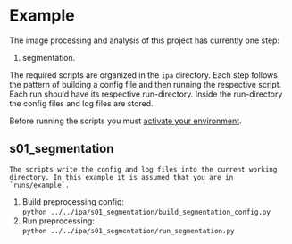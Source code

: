 # Example
<!-- start processing steps summary -->
The image processing and analysis of this project has currently one step:
1. segmentation.

The required scripts are organized in the `ipa` directory. Each step follows the pattern of building a config file and then running the respective script.
Each run should have its respective run-directory. Inside the run-directory the config files and log files are stored.
<!-- end processing steps summary -->

Before running the scripts you must [activate your environment](../../infrastructure/apps/README.md).

<!-- start instructions -->
## s01_segmentation
```{note}
The scripts write the config and log files into the current working directory. In this example it is assumed that you are in `runs/example`.
```
1. Build preprocessing config:<br>
    `python ../../ipa/s01_segmentation/build_segmentation_config.py`
2. Run preprocessing:<br>
    `python ../../ipa/s01_segmentation/run_segmentation.py`
<!-- end instructions -->
